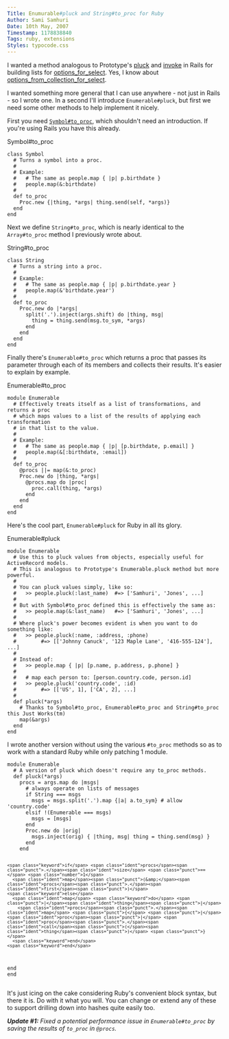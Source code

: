```yaml
---
Title: Enumurable#pluck and String#to_proc for Ruby
Author: Sami Samhuri
Date: 10th May, 2007
Timestamp: 1178838840
Tags: ruby, extensions
Styles: typocode.css
---
```


I wanted a method analogous to Prototype's <a href="http://prototypejs.org/api/enumerable/pluck">pluck</a>  and <a href="http://prototypejs.org/api/enumerable/invoke">invoke</a> in Rails for building lists for <a href="http://api.rubyonrails.org/classes/ActionView/Helpers/FormOptionsHelper.html#M000510">options_for_select</a>. Yes, I know about <a href="http://api.rubyonrails.org/classes/ActionView/Helpers/FormOptionsHelper.html#M000511">options_from_collection_for_select</a>.

I wanted something more general that I can use anywhere - not just in Rails - so I wrote one. In a second I'll introduce <code>Enumerable#pluck</code>, but first we need some other methods to help implement it nicely.

First you need <a href="http://pragdave.pragprog.com/pragdave/2005/11/symbolto_proc.html"><code>Symbol#to_proc</code></a>, which shouldn't need an introduction. If you're using Rails you have this already.

<div class="typocode"><div class="codetitle">Symbol#to_proc</div><pre><code class="typocode_ruby "><span class="keyword">class </span><span class="class">Symbol</span>
  <span class="comment"># Turns a symbol into a proc.</span>
  <span class="comment">#</span>
  <span class="comment"># Example:</span>
  <span class="comment">#   # The same as people.map { |p| p.birthdate }</span>
  <span class="comment">#   people.map(&amp;:birthdate)</span>
  <span class="comment">#</span>
  <span class="keyword">def </span><span class="method">to_proc</span>
    <span class="constant">Proc</span><span class="punct">.</span><span class="ident">new</span> <span class="punct">{|</span><span class="ident">thing</span><span class="punct">,</span> <span class="punct">*</span><span class="ident">args</span><span class="punct">|</span> <span class="ident">thing</span><span class="punct">.</span><span class="ident">send</span><span class="punct">(</span><span class="constant">self</span><span class="punct">,</span> <span class="punct">*</span><span class="ident">args</span><span class="punct">)}</span>
  <span class="keyword">end</span>
<span class="keyword">end</span>
</code></pre></div>

Next we define <code>String#to_proc</code>, which is nearly identical to the <code>Array#to_proc</code> method I previously wrote about.

<div class="typocode"><div class="codetitle">String#to_proc</div><pre><code class="typocode_ruby "><span class="keyword">class </span><span class="class">String</span>
  <span class="comment"># Turns a string into a proc.</span>
  <span class="comment">#</span>
  <span class="comment"># Example:</span>
  <span class="comment">#   # The same as people.map { |p| p.birthdate.year }</span>
  <span class="comment">#   people.map(&amp;'birthdate.year')</span>
  <span class="comment">#</span>
  <span class="keyword">def </span><span class="method">to_proc</span>
    <span class="constant">Proc</span><span class="punct">.</span><span class="ident">new</span> <span class="keyword">do</span> <span class="punct">|*</span><span class="ident">args</span><span class="punct">|</span>
      <span class="ident">split</span><span class="punct">('</span><span class="string">.</span><span class="punct">').</span><span class="ident">inject</span><span class="punct">(</span><span class="ident">args</span><span class="punct">.</span><span class="ident">shift</span><span class="punct">)</span> <span class="keyword">do</span> <span class="punct">|</span><span class="ident">thing</span><span class="punct">,</span> <span class="ident">msg</span><span class="punct">|</span>
        <span class="ident">thing</span> <span class="punct">=</span> <span class="ident">thing</span><span class="punct">.</span><span class="ident">send</span><span class="punct">(</span><span class="ident">msg</span><span class="punct">.</span><span class="ident">to_sym</span><span class="punct">,</span> <span class="punct">*</span><span class="ident">args</span><span class="punct">)</span>
      <span class="keyword">end</span>
    <span class="keyword">end</span>
  <span class="keyword">end</span>
<span class="keyword">end</span>
</code></pre></div>

Finally there's <code>Enumerable#to_proc</code> which returns a proc that passes its parameter through each of its members and collects their results. It's easier to explain by example.

<div class="typocode"><div class="codetitle">Enumerable#to_proc</div><pre><code class="typocode_ruby "><span class="keyword">module </span><span class="module">Enumerable</span>
  <span class="comment"># Effectively treats itself as a list of transformations, and returns a proc</span>
  <span class="comment"># which maps values to a list of the results of applying each transformation</span>
  <span class="comment"># in that list to the value.</span>
  <span class="comment">#</span>
  <span class="comment"># Example:</span>
  <span class="comment">#   # The same as people.map { |p| [p.birthdate, p.email] }</span>
  <span class="comment">#   people.map(&amp;[:birthdate, :email])</span>
  <span class="comment">#</span>
  <span class="keyword">def </span><span class="method">to_proc</span>
    <span class="attribute">@procs</span> <span class="punct">||=</span> <span class="ident">map</span><span class="punct">(&amp;</span><span class="symbol">:to_proc</span><span class="punct">)</span>
    <span class="constant">Proc</span><span class="punct">.</span><span class="ident">new</span> <span class="keyword">do</span> <span class="punct">|</span><span class="ident">thing</span><span class="punct">,</span> <span class="punct">*</span><span class="ident">args</span><span class="punct">|</span>
      <span class="attribute">@procs</span><span class="punct">.</span><span class="ident">map</span> <span class="keyword">do</span> <span class="punct">|</span><span class="ident">proc</span><span class="punct">|</span>
        <span class="ident">proc</span><span class="punct">.</span><span class="ident">call</span><span class="punct">(</span><span class="ident">thing</span><span class="punct">,</span> <span class="punct">*</span><span class="ident">args</span><span class="punct">)</span>
      <span class="keyword">end</span>
    <span class="keyword">end</span>
  <span class="keyword">end</span>
<span class="keyword">end</span></code></pre></div>

Here's the cool part, <code>Enumerable#pluck</code> for Ruby in all its glory.

<div class="typocode"><div class="codetitle">Enumerable#pluck</div><pre><code class="typocode_ruby "><span class="keyword">module </span><span class="module">Enumerable</span>
  <span class="comment"># Use this to pluck values from objects, especially useful for ActiveRecord models.</span>
  <span class="comment"># This is analogous to Prototype's Enumerable.pluck method but more powerful.</span>
  <span class="comment">#</span>
  <span class="comment"># You can pluck values simply, like so:</span>
  <span class="comment">#   &gt;&gt; people.pluck(:last_name)  #=&gt; ['Samhuri', 'Jones', ...]</span>
  <span class="comment">#</span>
  <span class="comment"># But with Symbol#to_proc defined this is effectively the same as:</span>
  <span class="comment">#   &gt;&gt; people.map(&amp;:last_name)   #=&gt; ['Samhuri', 'Jones', ...]</span>
  <span class="comment">#</span>
  <span class="comment"># Where pluck's power becomes evident is when you want to do something like:</span>
  <span class="comment">#   &gt;&gt; people.pluck(:name, :address, :phone)</span>
  <span class="comment">#        #=&gt; [['Johnny Canuck', '123 Maple Lane', '416-555-124'], ...]</span>
  <span class="comment">#</span>
  <span class="comment"># Instead of:</span>
  <span class="comment">#   &gt;&gt; people.map { |p| [p.name, p.address, p.phone] }</span>
  <span class="comment">#</span>
  <span class="comment">#   # map each person to: [person.country.code, person.id]</span>
  <span class="comment">#   &gt;&gt; people.pluck('country.code', :id)</span>
  <span class="comment">#        #=&gt; [['US', 1], ['CA', 2], ...]</span>
  <span class="comment">#</span>
  <span class="keyword">def </span><span class="method">pluck</span><span class="punct">(*</span><span class="ident">args</span><span class="punct">)</span>
    <span class="comment"># Thanks to Symbol#to_proc, Enumerable#to_proc and String#to_proc this Just Works(tm)</span>
    <span class="ident">map</span><span class="punct">(&amp;</span><span class="ident">args</span><span class="punct">)</span>
  <span class="keyword">end</span>
<span class="keyword">end</span></code></pre></div>

I wrote another version without using the various <code>#to_proc</code> methods so as to work with a standard Ruby while only patching 1 module.

<div class="typocode"><pre><code class="typocode_ruby "><span class="keyword">module </span><span class="module">Enumerable</span>
  <span class="comment"># A version of pluck which doesn't require any to_proc methods.</span>
  <span class="keyword">def </span><span class="method">pluck</span><span class="punct">(*</span><span class="ident">args</span><span class="punct">)</span>
    <span class="ident">procs</span> <span class="punct">=</span> <span class="ident">args</span><span class="punct">.</span><span class="ident">map</span> <span class="keyword">do</span> <span class="punct">|</span><span class="ident">msgs</span><span class="punct">|</span>
      <span class="comment"># always operate on lists of messages</span>
      <span class="keyword">if</span> <span class="constant">String</span> <span class="punct">===</span> <span class="ident">msgs</span>
        <span class="ident">msgs</span> <span class="punct">=</span> <span class="ident">msgs</span><span class="punct">.</span><span class="ident">split</span><span class="punct">('</span><span class="string">.</span><span class="punct">').</span><span class="ident">map</span> <span class="punct">{|</span><span class="ident">a</span><span class="punct">|</span> <span class="ident">a</span><span class="punct">.</span><span class="ident">to_sym</span><span class="punct">}</span> <span class="comment"># allow 'country.code'</span>
      <span class="keyword">elsif</span> <span class="punct">!(</span><span class="constant">Enumerable</span> <span class="punct">===</span> <span class="ident">msgs</span><span class="punct">)</span>
        <span class="ident">msgs</span> <span class="punct">=</span> <span class="punct">[</span><span class="ident">msgs</span><span class="punct">]</span>
      <span class="keyword">end</span>
      <span class="constant">Proc</span><span class="punct">.</span><span class="ident">new</span> <span class="keyword">do</span> <span class="punct">|</span><span class="ident">orig</span><span class="punct">|</span>
        <span class="ident">msgs</span><span class="punct">.</span><span class="ident">inject</span><span class="punct">(</span><span class="ident">orig</span><span class="punct">)</span> <span class="punct">{</span> <span class="punct">|</span><span class="ident">thing</span><span class="punct">,</span> <span class="ident">msg</span><span class="punct">|</span> <span class="ident">thing</span> <span class="punct">=</span> <span class="ident">thing</span><span class="punct">.</span><span class="ident">send</span><span class="punct">(</span><span class="ident">msg</span><span class="punct">)</span> <span class="punct">}</span>
      <span class="keyword">end</span>
    <span class="keyword">end</span>

    <span class="keyword">if</span> <span class="ident">procs</span><span class="punct">.</span><span class="ident">size</span> <span class="punct">==</span> <span class="number">1</span>
      <span class="ident">map</span><span class="punct">(&amp;</span><span class="ident">procs</span><span class="punct">.</span><span class="ident">first</span><span class="punct">)</span>
    <span class="keyword">else</span>
      <span class="ident">map</span> <span class="keyword">do</span> <span class="punct">|</span><span class="ident">thing</span><span class="punct">|</span>
        <span class="ident">procs</span><span class="punct">.</span><span class="ident">map</span> <span class="punct">{</span> <span class="punct">|</span><span class="ident">proc</span><span class="punct">|</span> <span class="ident">proc</span><span class="punct">.</span><span class="ident">call</span><span class="punct">(</span><span class="ident">thing</span><span class="punct">)</span> <span class="punct">}</span>
      <span class="keyword">end</span>
    <span class="keyword">end</span>
  <span class="keyword">end</span>
<span class="keyword">end</span></code></pre></div>

It's just icing on the cake considering Ruby's convenient block syntax, but there it is. Do with it what you will. You can change or extend any of these to support drilling down into hashes quite easily too.

*<strong>Update #1:</strong> Fixed a potential performance issue in <code>Enumerable#to_proc</code> by saving the results of <code>to_proc</code> in <code>@procs</code>.*

